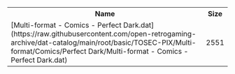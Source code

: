 <table>
<tr><th>Name</th><th>Size</th></tr>
<tr><td>
[Multi-format - Comics - Perfect Dark.dat](https://raw.githubusercontent.com/open-retrogaming-archive/dat-catalog/main/root/basic/TOSEC-PIX/Multi-format/Comics/Perfect Dark/Multi-format - Comics - Perfect Dark.dat)
</td><td>2551</td></tr>
</table>
